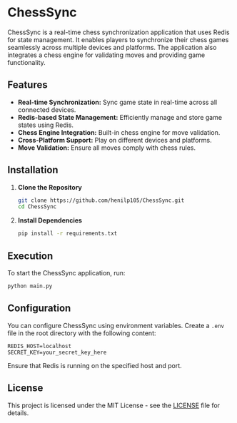 # ChessSync

ChessSync is a real-time chess synchronization application that uses Redis for state management. It enables players to synchronize their chess games seamlessly across multiple devices and platforms. The application also integrates a chess engine for validating moves and providing game functionality.

## Features

- **Real-time Synchronization:** Sync game state in real-time across all connected devices.
- **Redis-based State Management:** Efficiently manage and store game states using Redis.
- **Chess Engine Integration:** Built-in chess engine for move validation.
- **Cross-Platform Support:** Play on different devices and platforms.
- **Move Validation:** Ensure all moves comply with chess rules.

## Installation

1. **Clone the Repository**

   ```bash
   git clone https://github.com/henilp105/ChessSync.git
   cd ChessSync
   ```

2. **Install Dependencies**
   ```bash
   pip install -r requirements.txt
   ```

## Execution

To start the ChessSync application, run:

```bash
python main.py
```

## Configuration

You can configure ChessSync using environment variables. Create a `.env` file in the root directory with the following content:

```
REDIS_HOST=localhost
SECRET_KEY=your_secret_key_here
```

Ensure that Redis is running on the specified host and port.



## License

This project is licensed under the MIT License - see the [LICENSE](LICENSE) file for details.
